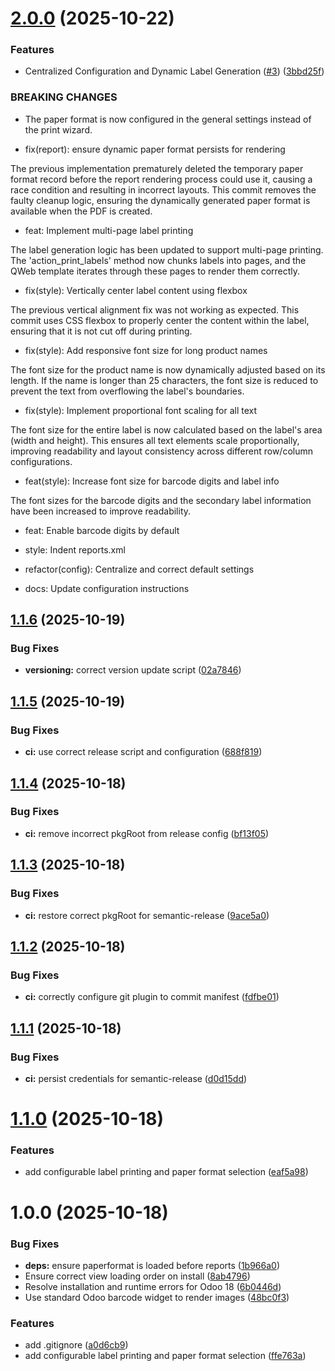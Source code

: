 # [2.0.0](https://github.com/seanthw/st_dynamic_product_label_print/compare/v1.1.6...v2.0.0) (2025-10-22)


### Features

* Centralized Configuration and Dynamic Label Generation ([#3](https://github.com/seanthw/st_dynamic_product_label_print/issues/3)) ([3bbd25f](https://github.com/seanthw/st_dynamic_product_label_print/commit/3bbd25ffd29b8870b11f6fc1bb3f94cac1b74af1))


### BREAKING CHANGES

* The paper format is now configured in the general settings instead of the print wizard.

* fix(report): ensure dynamic paper format persists for rendering

The previous implementation prematurely deleted the temporary paper format record before the report rendering process could use it, causing a race condition and resulting in incorrect layouts. This commit removes the faulty cleanup logic, ensuring the dynamically generated paper format is available when the PDF is created.

* feat: Implement multi-page label printing

The label generation logic has been updated to support multi-page printing. The 'action_print_labels' method now chunks labels into pages, and the QWeb template iterates through these pages to render them correctly.

* fix(style): Vertically center label content using flexbox

The previous vertical alignment fix was not working as expected. This commit uses CSS flexbox to properly center the content within the label, ensuring that it is not cut off during printing.

* fix(style): Add responsive font size for long product names

The font size for the product name is now dynamically adjusted based on its length. If the name is longer than 25 characters, the font size is reduced to prevent the text from overflowing the label's boundaries.

* fix(style): Implement proportional font scaling for all text

The font size for the entire label is now calculated based on the label's area (width and height). This ensures all text elements scale proportionally, improving readability and layout consistency across different row/column configurations.

* feat(style): Increase font size for barcode digits and label info

The font sizes for the barcode digits and the secondary label information have been increased to improve readability.

* feat: Enable barcode digits by default

* style: Indent reports.xml

* refactor(config): Centralize and correct default settings

* docs: Update configuration instructions

## [1.1.6](https://github.com/seanthw/st_dynamic_product_label_print/compare/v1.1.5...v1.1.6) (2025-10-19)


### Bug Fixes

* **versioning:** correct version update script ([02a7846](https://github.com/seanthw/st_dynamic_product_label_print/commit/02a784670a228fd9258e1376d933d7043aeb0c1b))

## [1.1.5](https://github.com/seanthw/st_dynamic_product_label_print/compare/v1.1.4...v1.1.5) (2025-10-19)


### Bug Fixes

* **ci:** use correct release script and configuration ([688f819](https://github.com/seanthw/st_dynamic_product_label_print/commit/688f81975e4c5744ac4256db6ba8b93b4ce3e9b6))

## [1.1.4](https://github.com/seanthw/st_dynamic_product_label_print/compare/v1.1.3...v1.1.4) (2025-10-18)


### Bug Fixes

* **ci:** remove incorrect pkgRoot from release config ([bf13f05](https://github.com/seanthw/st_dynamic_product_label_print/commit/bf13f0596c399d2de8fa1c5fad33d53cfb3036ec))

## [1.1.3](https://github.com/seanthw/st_dynamic_product_label_print/compare/v1.1.2...v1.1.3) (2025-10-18)


### Bug Fixes

* **ci:** restore correct pkgRoot for semantic-release ([9ace5a0](https://github.com/seanthw/st_dynamic_product_label_print/commit/9ace5a04fbdb78d0b407f747a72ac51ea2fce548))

## [1.1.2](https://github.com/seanthw/st_dynamic_product_label_print/compare/v1.1.1...v1.1.2) (2025-10-18)


### Bug Fixes

* **ci:** correctly configure git plugin to commit manifest ([fdfbe01](https://github.com/seanthw/st_dynamic_product_label_print/commit/fdfbe0197557f4747ef0bbd70689c8d34414d644))

## [1.1.1](https://github.com/seanthw/st_dynamic_product_label_print/compare/v1.1.0...v1.1.1) (2025-10-18)


### Bug Fixes

* **ci:** persist credentials for semantic-release ([d0d15dd](https://github.com/seanthw/st_dynamic_product_label_print/commit/d0d15dd6b01a2a2b19a4d6ee95d09c7e15618d3b))

# [1.1.0](https://github.com/seanthw/st_dynamic_product_label_print/compare/v1.0.0...v1.1.0) (2025-10-18)


### Features

* add configurable label printing and paper format selection ([eaf5a98](https://github.com/seanthw/st_dynamic_product_label_print/commit/eaf5a9831835162d520a2c2db8cc97cf286cec04))

# 1.0.0 (2025-10-18)


### Bug Fixes

* **deps:** ensure paperformat is loaded before reports ([1b966a0](https://github.com/seanthw/st_dynamic_product_label_print/commit/1b966a0c3ba805fc0fd1c9e713c0c0d753a2ac40))
* Ensure correct view loading order on install ([8ab4796](https://github.com/seanthw/st_dynamic_product_label_print/commit/8ab47960a1eb50fe864d2f55de295f8b2496c94f))
* Resolve installation and runtime errors for Odoo 18 ([6b0446d](https://github.com/seanthw/st_dynamic_product_label_print/commit/6b0446dd98768dbcc131f2be8f988d5f9ea5f14a))
* Use standard Odoo barcode widget to render images ([48bc0f3](https://github.com/seanthw/st_dynamic_product_label_print/commit/48bc0f351a9925256408d2243bec5f83eb5bf9cf))


### Features

* add .gitignore ([a0d6cb9](https://github.com/seanthw/st_dynamic_product_label_print/commit/a0d6cb97888643f2f045b86ef4c5f665eaba6b01))
* add configurable label printing and paper format selection ([ffe763a](https://github.com/seanthw/st_dynamic_product_label_print/commit/ffe763ad62c29bbe88c085c9919757c32338936b))
